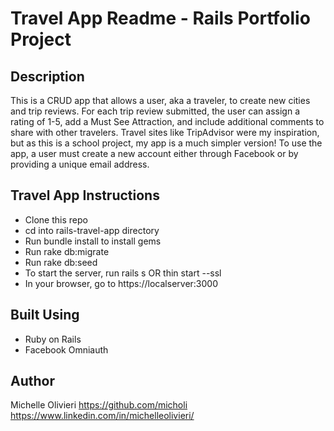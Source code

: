 # Travel App Readme - Rails Portfolio Project

## Description
This is a CRUD app that allows a user, aka a traveler, to create new cities and trip reviews. For each trip review submitted, the user can assign a rating of 1-5, add a Must See Attraction, and include additional comments to share with other travelers. Travel sites like TripAdvisor were my inspiration, but as this is a school project, my app is a much simpler version! To use the app, a user must create a new account either through Facebook or by providing a unique email address.

## Travel App Instructions

* Clone this repo
* cd into rails-travel-app directory
* Run bundle install to install gems
* Run rake db:migrate
* Run rake db:seed
* To start the server, run rails s OR thin start --ssl
* In your browser, go to https://localserver:3000

## Built Using
* Ruby on Rails
* Facebook Omniauth

## Author
Michelle Olivieri
https://github.com/micholi
https://www.linkedin.com/in/michelleolivieri/
